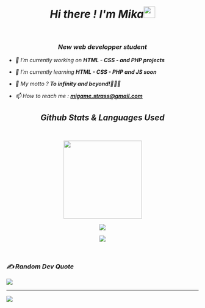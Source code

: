 
<h1 align='center'> <i>Hi there ! I'm Mika<img src="https://github.com/Ashutosh00710/Ashutosh00710/blob/master/wave.gif" width="30px"></h1> 
 </br>
<h3 align="center"><color:orange>New web developper student</color></h3>



- 🔭 I’m currently working on **HTML - CSS - and PHP projects**

- 🌱 I’m currently learning **HTML - CSS - PHP and JS soon**

- 💭 My motto ? **To infinity and beyond!👨🏼‍🚀**

- 📫 How to reach me : **migame.strass@gmail.com**



<h2 align='center'><i>Github Stats & Languages Used</i></h2>
</br>
<p align="center">
<img src="https://github-readme-stats.vercel.app/api?username=HMikaR&count_private=true&show_icons=true&theme=vue-dark&bg_color=000000&border_color=39FF14&text_color=39FF14&title_color=39FF14&icon_color=39FF14" height="205">
</p>
<p align="center">
<img src="https://github-readme-streak-stats.herokuapp.com?user=HMikaR&theme=great-gatsby&sideNums=39FF14&ring=39FF14&border=39FF14&currStreakNum=39FF14&background=000000">
</p>
<p align="center">
  <img align="center" src="https://github-readme-stats.vercel.app/api/top-langs/?username=HMikaR&layout=compact&theme=vue-dark&bg_color=000000&border_color=39FF14&text_color=39FF14&title_color=39FF14&icon_color=39FF14" />
</p>
</br>

### ✍️ Random Dev Quote
![](https://quotes-github-readme.vercel.app/api?type=horizontal&theme=merko)

---
[![](https://visitcount.itsvg.in/api?id=HMikaR&icon=0&color=0)](https://visitcount.itsvg.in)
